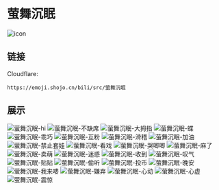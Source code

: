 # 萤舞沉眠
![icon](https://emoji.shojo.cn/bili/src/萤舞沉眠/icon.png)
## 链接
Cloudflare:
```
https://emoji.shojo.cn/bili/src/萤舞沉眠
```
## 展示
![萤舞沉眠-hi](https://emoji.shojo.cn/bili/src/萤舞沉眠/萤舞沉眠-hi.png)
![萤舞沉眠-不缺席](https://emoji.shojo.cn/bili/src/萤舞沉眠/萤舞沉眠-不缺席.png)
![萤舞沉眠-大拇指](https://emoji.shojo.cn/bili/src/萤舞沉眠/萤舞沉眠-大拇指.png)
![萤舞沉眠-蝶](https://emoji.shojo.cn/bili/src/萤舞沉眠/萤舞沉眠-蝶.png)
![萤舞沉眠-乖巧](https://emoji.shojo.cn/bili/src/萤舞沉眠/萤舞沉眠-乖巧.png)
![萤舞沉眠-互粉](https://emoji.shojo.cn/bili/src/萤舞沉眠/萤舞沉眠-互粉.png)
![萤舞沉眠-滑稽](https://emoji.shojo.cn/bili/src/萤舞沉眠/萤舞沉眠-滑稽.png)
![萤舞沉眠-加油](https://emoji.shojo.cn/bili/src/萤舞沉眠/萤舞沉眠-加油.png)
![萤舞沉眠-禁止套娃](https://emoji.shojo.cn/bili/src/萤舞沉眠/萤舞沉眠-禁止套娃.png)
![萤舞沉眠-看戏](https://emoji.shojo.cn/bili/src/萤舞沉眠/萤舞沉眠-看戏.png)
![萤舞沉眠-哭唧唧](https://emoji.shojo.cn/bili/src/萤舞沉眠/萤舞沉眠-哭唧唧.png)
![萤舞沉眠-麻了](https://emoji.shojo.cn/bili/src/萤舞沉眠/萤舞沉眠-麻了.png)
![萤舞沉眠-卖萌](https://emoji.shojo.cn/bili/src/萤舞沉眠/萤舞沉眠-卖萌.png)
![萤舞沉眠-迷惑](https://emoji.shojo.cn/bili/src/萤舞沉眠/萤舞沉眠-迷惑.png)
![萤舞沉眠-收到](https://emoji.shojo.cn/bili/src/萤舞沉眠/萤舞沉眠-收到.png)
![萤舞沉眠-叹气](https://emoji.shojo.cn/bili/src/萤舞沉眠/萤舞沉眠-叹气.png)
![萤舞沉眠-贴贴](https://emoji.shojo.cn/bili/src/萤舞沉眠/萤舞沉眠-贴贴.png)
![萤舞沉眠-偷听](https://emoji.shojo.cn/bili/src/萤舞沉眠/萤舞沉眠-偷听.png)
![萤舞沉眠-投币](https://emoji.shojo.cn/bili/src/萤舞沉眠/萤舞沉眠-投币.png)
![萤舞沉眠-晚安](https://emoji.shojo.cn/bili/src/萤舞沉眠/萤舞沉眠-晚安.png)
![萤舞沉眠-我来喽](https://emoji.shojo.cn/bili/src/萤舞沉眠/萤舞沉眠-我来喽.png)
![萤舞沉眠-嫌弃](https://emoji.shojo.cn/bili/src/萤舞沉眠/萤舞沉眠-嫌弃.png)
![萤舞沉眠-心动](https://emoji.shojo.cn/bili/src/萤舞沉眠/萤舞沉眠-心动.png)
![萤舞沉眠-心虚](https://emoji.shojo.cn/bili/src/萤舞沉眠/萤舞沉眠-心虚.png)
![萤舞沉眠-震惊](https://emoji.shojo.cn/bili/src/萤舞沉眠/萤舞沉眠-震惊.png)
